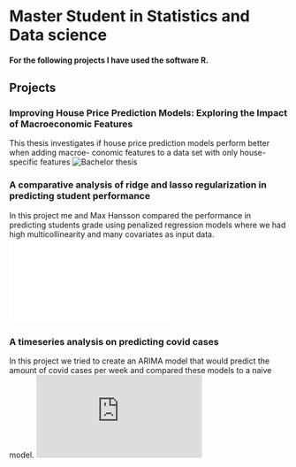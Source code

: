 # Master Student in Statistics and Data science

#### For the following projects I have used the software R.

## Projects
### Improving House Price Prediction Models: Exploring the Impact of Macroeconomic Features
This thesis investigates if house price prediction models perform better when adding macroe- conomic features to a data set with only house-specific features
![Bachelor thesis](https://uu.diva-portal.org/smash/record.jsf?dswid=2164&pid=diva2%3A1765541&c=3&searchType=SIMPLE&language=sv&query=Martin+Holmqvist&af=%5B%5D&aq=%5B%5B%5D%5D&aq2=%5B%5B%5D%5D&aqe=%5B%5D&noOfRows=50&sortOrder=author_sort_asc&sortOrder2=title_sort_asc&onlyFullText=false&sf=all)

### A comparative analysis of ridge and lasso regularization in predicting student performance
In this project me and Max Hansson compared the performance in predicting students grade using penalized regression models where we had high multicollinearity and many covariates as input data.
![Ridge and Lasso comparison](Ridge_Lasso_comparison.pdf)

### A timeseries analysis on predicting covid cases
In this project we tried to create an ARIMA model that would predict the amount of covid cases per week and compared these models to a naive model.
![Covid-19 predictions](https://github.com/martinholmqvist/Project-portfolio/blob/main/Covid%20project.pdf)

